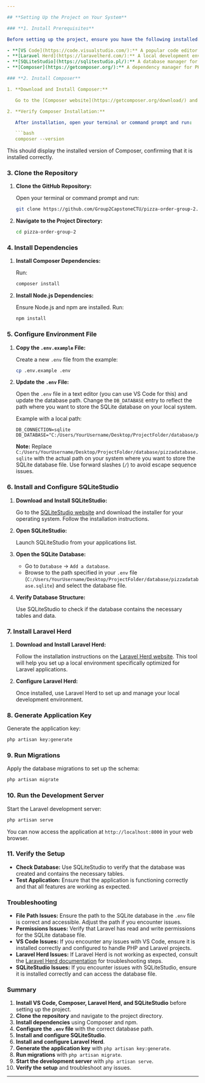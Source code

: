 ```yaml
---

## **Setting Up the Project on Your System**

### **1. Install Prerequisites**

Before setting up the project, ensure you have the following installed:

- **[VS Code](https://code.visualstudio.com/):** A popular code editor.
- **[Laravel Herd](https://laravelherd.com/):** A local development environment for Laravel applications.
- **[SQLiteStudio](https://sqlitestudio.pl/):** A database manager for SQLite databases.
- **[Composer](https://getcomposer.org/):** A dependency manager for PHP.

### **2. Install Composer**

1. **Download and Install Composer:**

   Go to the [Composer website](https://getcomposer.org/download/) and follow the installation instructions for your operating system.

2. **Verify Composer Installation:**

   After installation, open your terminal or command prompt and run:

   ```bash
   composer --version
   ```

   This should display the installed version of Composer, confirming that it is installed correctly.

### **3. Clone the Repository**

1. **Clone the GitHub Repository:**

   Open your terminal or command prompt and run:

   ```bash
   git clone https://github.com/Group2CapstoneCTU/pizza-order-group-2.git
   ```

2. **Navigate to the Project Directory:**

   ```bash
   cd pizza-order-group-2
   ```

### **4. Install Dependencies**

1. **Install Composer Dependencies:**

   Run:

   ```bash
   composer install
   ```

2. **Install Node.js Dependencies:**

   Ensure Node.js and npm are installed. Run:

   ```bash
   npm install
   ```

### **5. Configure Environment File**

1. **Copy the `.env.example` File:**

   Create a new `.env` file from the example:

   ```bash
   cp .env.example .env
   ```

2. **Update the `.env` File:**

   Open the `.env` file in a text editor (you can use VS Code for this) and update the database path. Change the `DB_DATABASE` entry to reflect the path where you want to store the SQLite database on your local system.

   Example with a local path:

   ```env
   DB_CONNECTION=sqlite
   DB_DATABASE="C:/Users/YourUsername/Desktop/ProjectFolder/database/pizzadatabase.sqlite"
   ```

   **Note:** Replace `C:/Users/YourUsername/Desktop/ProjectFolder/database/pizzadatabase.sqlite` with the actual path on your system where you want to store the SQLite database file. Use forward slashes (`/`) to avoid escape sequence issues.

### **6. Install and Configure SQLiteStudio**

1. **Download and Install SQLiteStudio:**

   Go to the [SQLiteStudio website](https://sqlitestudio.pl/) and download the installer for your operating system. Follow the installation instructions.

2. **Open SQLiteStudio:**

   Launch SQLiteStudio from your applications list.

3. **Open the SQLite Database:**

   - Go to `Database` -> `Add a database`.
   - Browse to the path specified in your `.env` file (`C:/Users/YourUsername/Desktop/ProjectFolder/database/pizzadatabase.sqlite`) and select the database file.

4. **Verify Database Structure:**

   Use SQLiteStudio to check if the database contains the necessary tables and data.

### **7. Install Laravel Herd**

1. **Download and Install Laravel Herd:**

   Follow the installation instructions on the [Laravel Herd website](https://laravelherd.com/). This tool will help you set up a local environment specifically optimized for Laravel applications.

2. **Configure Laravel Herd:**

   Once installed, use Laravel Herd to set up and manage your local development environment.

### **8. Generate Application Key**

Generate the application key:

```bash
php artisan key:generate
```

### **9. Run Migrations**

Apply the database migrations to set up the schema:

```bash
php artisan migrate
```

### **10. Run the Development Server**

Start the Laravel development server:

```bash
php artisan serve
```

You can now access the application at `http://localhost:8000` in your web browser.

### **11. Verify the Setup**

- **Check Database:** Use SQLiteStudio to verify that the database was created and contains the necessary tables.
- **Test Application:** Ensure that the application is functioning correctly and that all features are working as expected.

### **Troubleshooting**

- **File Path Issues:** Ensure the path to the SQLite database in the `.env` file is correct and accessible. Adjust the path if you encounter issues.
- **Permissions Issues:** Verify that Laravel has read and write permissions for the SQLite database file.
- **VS Code Issues:** If you encounter any issues with VS Code, ensure it is installed correctly and configured to handle PHP and Laravel projects.
- **Laravel Herd Issues:** If Laravel Herd is not working as expected, consult the [Laravel Herd documentation](https://laravelherd.com/docs) for troubleshooting steps.
- **SQLiteStudio Issues:** If you encounter issues with SQLiteStudio, ensure it is installed correctly and can access the database file.

### **Summary**

1. **Install VS Code, Composer, Laravel Herd, and SQLiteStudio** before setting up the project.
2. **Clone the repository** and navigate to the project directory.
3. **Install dependencies** using Composer and npm.
4. **Configure the `.env` file** with the correct database path.
5. **Install and configure SQLiteStudio**.
6. **Install and configure Laravel Herd**.
7. **Generate the application key** with `php artisan key:generate`.
8. **Run migrations** with `php artisan migrate`.
9. **Start the development server** with `php artisan serve`.
10. **Verify the setup** and troubleshoot any issues.

---
```



